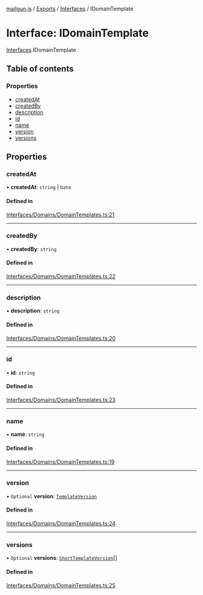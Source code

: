 [mailgun.js](../README.md) / [Exports](../modules.md) / [Interfaces](../modules/Interfaces.md) / IDomainTemplate

# Interface: IDomainTemplate

[Interfaces](../modules/Interfaces.md).IDomainTemplate

## Table of contents

### Properties

- [createdAt](Interfaces.IDomainTemplate.md#createdat)
- [createdBy](Interfaces.IDomainTemplate.md#createdby)
- [description](Interfaces.IDomainTemplate.md#description)
- [id](Interfaces.IDomainTemplate.md#id)
- [name](Interfaces.IDomainTemplate.md#name)
- [version](Interfaces.IDomainTemplate.md#version)
- [versions](Interfaces.IDomainTemplate.md#versions)

## Properties

### createdAt

• **createdAt**: `string` \| `Date`

#### Defined in

[Interfaces/Domains/DomainTemplates.ts:21](https://github.com/mailgun/mailgun.js/blob/97f6852/lib/Interfaces/Domains/DomainTemplates.ts#L21)

___

### createdBy

• **createdBy**: `string`

#### Defined in

[Interfaces/Domains/DomainTemplates.ts:22](https://github.com/mailgun/mailgun.js/blob/97f6852/lib/Interfaces/Domains/DomainTemplates.ts#L22)

___

### description

• **description**: `string`

#### Defined in

[Interfaces/Domains/DomainTemplates.ts:20](https://github.com/mailgun/mailgun.js/blob/97f6852/lib/Interfaces/Domains/DomainTemplates.ts#L20)

___

### id

• **id**: `string`

#### Defined in

[Interfaces/Domains/DomainTemplates.ts:23](https://github.com/mailgun/mailgun.js/blob/97f6852/lib/Interfaces/Domains/DomainTemplates.ts#L23)

___

### name

• **name**: `string`

#### Defined in

[Interfaces/Domains/DomainTemplates.ts:19](https://github.com/mailgun/mailgun.js/blob/97f6852/lib/Interfaces/Domains/DomainTemplates.ts#L19)

___

### version

• `Optional` **version**: [`TemplateVersion`](../modules.md#templateversion)

#### Defined in

[Interfaces/Domains/DomainTemplates.ts:24](https://github.com/mailgun/mailgun.js/blob/97f6852/lib/Interfaces/Domains/DomainTemplates.ts#L24)

___

### versions

• `Optional` **versions**: [`ShortTemplateVersion`](../modules.md#shorttemplateversion)[]

#### Defined in

[Interfaces/Domains/DomainTemplates.ts:25](https://github.com/mailgun/mailgun.js/blob/97f6852/lib/Interfaces/Domains/DomainTemplates.ts#L25)
